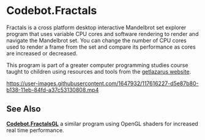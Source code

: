 # Codebot.Fractals

Fractals is a cross platform desktop interactive Mandelbrot set explorer program that uses variable CPU cores and software rendering to render and navigate the Mandelbrot set. You can change the number of CPU cores used to render a frame from the set and compare its performance as cores are increased or decreased.

This program is part of a greater computer programming studies course taught to children using resources and tools from the [getlazarus website](https://www.getlazarus.org/learn/).

https://user-images.githubusercontent.com/1647932/117616227-d5e87b80-b138-11eb-84fd-a37c53130808.mp4

## See Also

[**Codebot.FractalsGL**](https://github.com/sysrpl/Codebot.FractalsGL/) a similar program using OpenGL shaders for increased real time performance.
